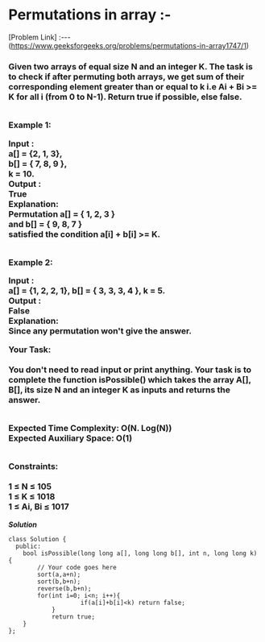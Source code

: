 # Permutations in array :-

[Problem Link] :--- (https://www.geeksforgeeks.org/problems/permutations-in-array1747/1)

<h3>
Given two arrays of equal size N and an integer K. The task is to check if after permuting both arrays, we get sum of their corresponding element greater than or equal to k i.e Ai + Bi >= K for all i (from 0 to N-1). Return true if possible, else false.<br><br>

Example 1:<br>

Input : <br>
a[] = {2, 1, 3}, <br>
b[] = { 7, 8, 9 }, <br>
k = 10. <br>
Output : <br>
True<br>
Explanation:<br>
Permutation  a[] = { 1, 2, 3 } <br>
and b[] = { 9, 8, 7 }<br>
satisfied the condition a[i] + b[i] >= K.<br><br>

Example 2:<br>

Input : <br>
a[] = {1, 2, 2, 1}, b[] = { 3, 3, 3, 4 }, k = 5.<br>
Output : <br>
False<br>
Explanation:<br>
Since any permutation won't give the answer.<br>
 
Your Task:  <br><br>
You don't need to read input or print anything. Your task is to complete the function isPossible() which takes the array A[], B[], its size N and an integer K as inputs and returns the answer.<br><br>

Expected Time Complexity: O(N. Log(N))<br>
Expected Auxiliary Space: O(1)<br><br>
 

Constraints:<br><br>
1 ≤ N ≤ 105<br>
1 ≤ K ≤ 1018<br>
1 ≤ Ai, Bi ≤ 1017<br>
  
</h3>

***Solution***

```
class Solution {
  public:
    bool isPossible(long long a[], long long b[], int n, long long k) {
        // Your code goes here
        sort(a,a+n);
        sort(b,b+n);
        reverse(b,b+n);
        for(int i=0; i<n; i++){
                    if(a[i]+b[i]<k) return false;
            }
            return true;
    }
};

```
